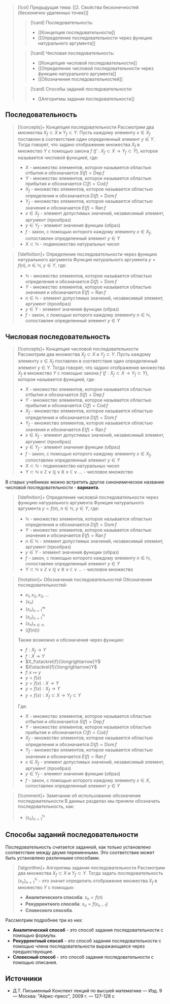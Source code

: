 > [!col] Предыдущая тема: [[2. Свойства бесконечностей (бесконечно удаленных точек)]]
>> [!card] Последовательность:
>> * [[Концепция последовательности]]
>> * [[Определение последовательности через функцию натурального аргумента]]
>
>> [!card] Числовая последовательность:
>> * [[Концепция числовой последовательности]]
>> * [[Определение числовой последовательности через функцию натурального аргумента]]
>> * [[Обозначения последовательностей]]
>
>> [!card] Способы заданий последовательности:
>>* [[Алгоритмы задания последовательности]]
> 
## Последовательность
> [!concepts]+ Концепция последовательности 
> Рассмотрим два множества $X_f \subset X$ и $Y_f \subset Y$. Пусть каждому элементу $x \in X_f$ поставлен в соответствие один определенный элемент $y \in Y$. Тогда говорят, что задано отображение множества $X_f$ в множество $Y$ с помощью закона $f$ $(f: X_f \subset X \rightarrow Y_f \subset Y)$, которое называется числовой функцией, где:
> * $X$ - множество элементов, которое называется областью отбытия и обозначается $S(f) = \operatorname{Dep} f$
> * $Y$ - множество элементов, которое называется областью прибытия и обозначается $C(f) = \operatorname{Cod} f$
> * $X_f$ - множество элементов, которое называется областью определения и обозначается $D(f) = \operatorname{Dom} f$
> * $Y_f$ - множество элементов, которое называется областью значения и обозначается $E(f) = \operatorname{Ran} f$
> * $x \in X_f$ - элемент допустимых значений, независимый элемент, аргумент (прообраз)
> * $y \in Y_f$ - элемент значения функции (образ)
> * $f$ - закон, с помощью которого каждому элементу $x \in X_f$, сопоставлен определенный элемент $y \in Y$
> * $X \subset \mathbb N$ - подмножество натуральных чисел

> [!definition]+ Определение последовательности через функцию натурального аргумента
> Функция натурального аргумента $y = f(n), \; n \in \mathbb N, \; y \in Y$, где:
> * $\mathbb N$ - множество элементов, которое называется областью определения и обозначается $D(f) = \operatorname{Dom} f$
> * $Y$ - множество элементов, которое называется областью значения и обозначается $E(f) = \operatorname{Ran} f$
> * $n \in \mathbb N$ - элемент допустимых значений, независимый элемент, аргумент (прообраз)
> * $y \in Y$ - элемент значения функции (образ)
> * $f$ - закон, с помощью которого каждому элементу $n \in \mathbb N$, сопоставлен определенный элемент $y \in Y$

## Числовая последовательность
> [!concepts]+ Концепция числовой последовательности
> Рассмотрим два множества $X_f \subset X$ и $Y_f \subset Y$. Пусть каждому элементу $x \in X_f$ поставлен в соответствие один определенный элемент $y \in Y$. Тогда говорят, что задано отображение множества $X_f$ в множество $Y$ с помощью закона $f$ $(f: X_f \subset X \rightarrow Y_f \subset Y)$, которое называется функцией, где:
> * $X$ - множество элементов, которое называется областью отбытия и обозначается $S(f) = \operatorname{Dep} f$
> * $Y$ - множество элементов, которое называется областью прибытия и обозначается $C(f) = \operatorname{Cod} f$
> * $X_f$ - множество элементов, которое называется областью определения и обозначается $D(f) = \operatorname{Dom} f$
> * $Y_f$ - множество элементов, которое называется областью значения и обозначается $E(f) = \operatorname{Ran} f$
> * $x \in X_f$ - элемент допустимых значений, независимый элемент, аргумент (прообраз)
> * $y \in Y_f$ - элемент значения функции (образ)
> * $f$ - закон, с помощью которого каждому элементу $x \in X_f$, сопоставлен определенный элемент $y \in Y$
> * $X \subset \mathbb N$ - подмножество натуральных чисел
> * $Y \subset \mathbb N \vee \mathbb Z \vee \mathbb Q \vee \mathbb R \vee \mathbb C  \vee ...$ - числовое множество

В старых учебниках можно встретить другое синонимическое название числовой последовательности - **варианта**. 

> [!definition]+ Определение числовой последовательности через функцию натурального аргумента
> Функция натурального аргумента $y = f(n), \; n \in \mathbb N, \; y \in Y$, где:
> * $\mathbb N$ - множество элементов, которое называется областью определения и обозначается $D(f) = \operatorname{Dom} f$
> * $Y$ - множество элементов, которое называется областью значения и обозначается $E(f) = \operatorname{Ran} f$
> * $n \in \mathbb N$ - элемент допустимых значений, независимый элемент, аргумент (прообраз)
> * $y \in Y$ - элемент значения функции (образ)
> * $f$ - закон, с помощью которого каждому элементу $n \in \mathbb N$, сопоставлен определенный элемент $y \in Y$
> * $Y \subset \mathbb N \vee \mathbb Z \vee \mathbb Q \vee \mathbb R \vee \mathbb C  \vee ...$ - числовое множество

> [!notation]+ Обозначения последовательностей
> Обозначения последовательностей:
> * $x_1, x_2, x_3, ...$
> * $(x_n)$
> * $(x_n)_{n=1}^{\infty}$
> * $(x_n)_{n=1}^{\mathbb N}$
> * $(x_n)_{n \in \mathbb N}$
> * $\big((f(n))\big)$
> 
> Также возможно и обозначения через функцию:
> * $f:X_f\to Y$
> * $f:X \to Y$
> * $X_f\stackrel{f}{\longrightarrow}Y$
> * $X\stackrel{f}{\longrightarrow}Y$
> * $f\colon x\mapsto y$
> * $y=f(x)$
> * $y=f(x): X \rightarrow Y$
> * $y=f(x): X_f \rightarrow Y$
> * $y=f(x):X_f \subset X \rightarrow Y_f \subset Y$
> 
> Где:
> * $X$ - множество элементов, которое называется областью отбытия и обозначается $S(f) = \operatorname{Dep} f$
> * $Y$ - множество элементов, которое называется областью прибытия и обозначается $C(f) = \operatorname{Cod} f$
> * $X_f$ - множество элементов, которое называется областью определения и обозначается $D(f) = \operatorname{Dom} f$
> * $Y_f$ - множество элементов, которое называется областью значения и обозначается $E(f) = \operatorname{Ran} f$
> * $x \in X_f$ - элемент допустимых значений, независимый элемент, аргумент (прообраз)
> * $y \in Y_f$ - элемент значения функции (образ)
> * $f$ - закон, с помощью которого каждому элементу $x \in X$, сопоставлен определенный элемент $y \in Y$
> 

> [!comment]+ Замечание об использование обозначение последовательности 
> В данных разделах мы приняли обозначать последовательность, как:  
> * $(x_n)_{n=1}^{\mathbb N}$

## Способы заданий последовательности
Последовательность считается заданной, как только установлено соответствие между двумя переменными. Это соответствие может быть установлено различными способами.

> [!algorithm]+ Алгоритмы задания последовательности
> Рассмотрим два множества $X_f \subset X$ и $Y_f \subset Y$. Тогда задать последовательность $(x_n)_{n=1}^{\mathbb N}$ - это значит определить отображение множества $X_f$ в множество $Y$ c помощью:   
> * **Аналитического способа**: $x_n = f(n)$ 
> * **Рекуррентного способа**: $x_n = f(x_{n-1})$
> * **Словесного способа**. 

Рассмотрим подробнее три из них: 
* **Аналитический способ** - это способ задания последовательности с помощью формулы.
* **Рекуррентный способ** - это способ задания последовательности с помощью члена последовательности выражающаяся через предшествующие. 
* **Словесный способ** - это способ задания последовательности с помощью описания. 

## Источники
* Д.Т. Письменный Конспект лекций по высшей математике _—_ Изд. 9 — Москва: "Айрис-пресс", 2009 г. — 127-128 с